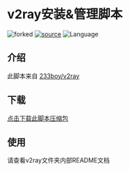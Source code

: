 v2ray安装&管理脚本
=======

![forked](https://img.shields.io/badge/-forked-red)
[![source](https://img.shields.io/badge/source-233boy-important)](https://github.com/233boy/v2ray/tree/master)
![Language](https://img.shields.io/badge/lang-shell-brightgreen)


## 介绍

此脚本来自 [233boy/v2ray](https://github.com/233boy/v2ray)

## 下载 

[点击下载此脚本压缩包](https://codeload.github.com/233boy/v2ray/zip/refs/heads/master)

## 使用

请查看v2ray文件夹内部README文档
